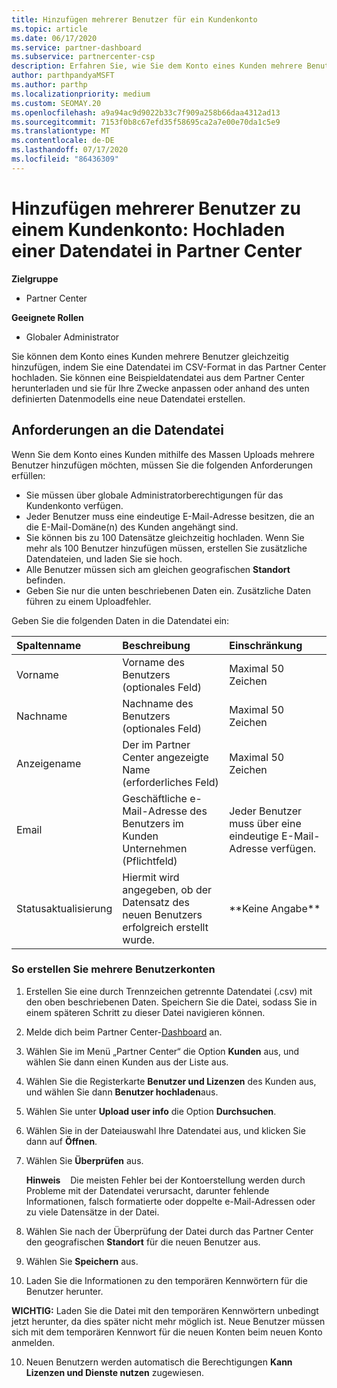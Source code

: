 ```yaml
---
title: Hinzufügen mehrerer Benutzer für ein Kundenkonto
ms.topic: article
ms.date: 06/17/2020
ms.service: partner-dashboard
ms.subservice: partnercenter-csp
description: Erfahren Sie, wie Sie dem Konto eines Kunden mehrere Benutzer gleichzeitig hinzufügen. Laden Sie eine Datendatei mit dem Dateiformat mit Komma getrennten Werten (CSV-Datei) in Partner Center hoch.
author: parthpandyaMSFT
ms.author: parthp
ms.localizationpriority: medium
ms.custom: SEOMAY.20
ms.openlocfilehash: a9a94ac9d9022b33c7f909a258b66daa4312ad13
ms.sourcegitcommit: 7153f0b8c67efd35f58695ca2a7e00e70da1c5e9
ms.translationtype: MT
ms.contentlocale: de-DE
ms.lasthandoff: 07/17/2020
ms.locfileid: "86436309"
---
```

# <a name="add-multiple-users-to-a-customer-account---upload-a-data-file-to-partner-center"></a>Hinzufügen mehrerer Benutzer zu einem Kundenkonto: Hochladen einer Datendatei in Partner Center

**Zielgruppe**

- Partner Center

**Geeignete Rollen**

- Globaler Administrator

Sie können dem Konto eines Kunden mehrere Benutzer gleichzeitig hinzufügen, indem Sie eine Datendatei im CSV-Format in das Partner Center hochladen. Sie können eine Beispieldatendatei aus dem Partner Center herunterladen und sie für Ihre Zwecke anpassen oder anhand des unten definierten Datenmodells eine neue Datendatei erstellen.

## <a name="data-file-requirements"></a><a href="" id="creatingtheimportcsvfile"></a>Anforderungen an die Datendatei

Wenn Sie dem Konto eines Kunden mithilfe des Massen Uploads mehrere Benutzer hinzufügen möchten, müssen Sie die folgenden Anforderungen erfüllen:

- Sie müssen über globale Administratorberechtigungen für das Kundenkonto verfügen.
- Jeder Benutzer muss eine eindeutige E-Mail-Adresse besitzen, die an die E-Mail-Domäne(n) des Kunden angehängt sind.
- Sie können bis zu 100 Datensätze gleichzeitig hochladen. Wenn Sie mehr als 100 Benutzer hinzufügen müssen, erstellen Sie zusätzliche Datendateien, und laden Sie sie hoch.
- Alle Benutzer müssen sich am gleichen geografischen **Standort** befinden.
- Geben Sie nur die unten beschriebenen Daten ein. Zusätzliche Daten führen zu einem Uploadfehler.

Geben Sie die folgenden Daten in die Datendatei ein:

| **Spaltenname** | **Beschreibung**  | **Einschränkung**  |
|:-------- |:------  |:----- |
| Vorname  | Vorname des Benutzers (optionales Feld)  | Maximal 50 Zeichen  |
| Nachname  | Nachname des Benutzers (optionales Feld)  | Maximal 50 Zeichen  |
| Anzeigename    | Der im Partner Center angezeigte Name (erforderliches Feld)                            | Maximal 50 Zeichen                         |
| Email   | Geschäftliche e-Mail-Adresse des Benutzers im Kunden Unternehmen (Pflichtfeld)           | Jeder Benutzer muss über eine eindeutige E-Mail-Adresse verfügen. |
| Statusaktualisierung   | Hiermit wird angegeben, ob der Datensatz des neuen Benutzers erfolgreich erstellt wurde. | \*\*Keine Angabe\*\*                        |

### <a name="to-create-multiple-user-accounts"></a><a href="" id="createmultipleuseraccounts"></a>So erstellen Sie mehrere Benutzerkonten

<a href="" id="creatingtheaccounts"></a>

1. Erstellen Sie eine durch Trennzeichen getrennte Datendatei (.csv) mit den oben beschriebenen Daten. Speichern Sie die Datei, sodass Sie in einem späteren Schritt zu dieser Datei navigieren können.

2. Melde dich beim Partner Center-[Dashboard](https://partner.microsoft.com/dashboard) an.

3. Wählen Sie im Menü „Partner Center“ die Option **Kunden** aus, und wählen Sie dann einen Kunden aus der Liste aus.

4. Wählen Sie die Registerkarte **Benutzer und Lizenzen** des Kunden aus, und wählen Sie dann **Benutzer hochladen**aus.

5. Wählen Sie unter **Upload user info** die Option **Durchsuchen**.

6. Wählen Sie in der Dateiauswahl Ihre Datendatei aus, und klicken Sie dann auf **Öffnen**.

7. Wählen Sie **Überprüfen** aus.

    **Hinweis**    Die meisten Fehler bei der Kontoerstellung werden durch Probleme mit der Datendatei verursacht, darunter fehlende Informationen, falsch formatierte oder doppelte e-Mail-Adressen oder zu viele Datensätze in der Datei.

8. Wählen Sie nach der Überprüfung der Datei durch das Partner Center den geografischen **Standort** für die neuen Benutzer aus.
9. Wählen Sie **Speichern** aus.
10. Laden Sie die Informationen zu den temporären Kennwörtern für die Benutzer herunter.

**WICHTIG:** Laden Sie die Datei mit den temporären Kennwörtern unbedingt jetzt herunter, da dies später nicht mehr möglich ist. Neue Benutzer müssen sich mit dem temporären Kennwort für die neuen Konten beim neuen Konto anmelden.

10. Neuen Benutzern werden automatisch die Berechtigungen **Kann Lizenzen und Dienste nutzen** zugewiesen. 

 

 




